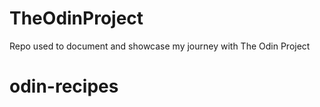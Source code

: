 # TheOdinProject
Repo used to document and showcase my journey with The Odin Project
# odin-recipes

